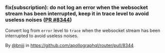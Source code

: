 ### fix(subscription): do not log an error when the websocket stream has been interrupted, keep it in trace level to avoid useless noises ([PR #8344](https://github.com/apollographql/router/pull/8344))

Convert log from `error` level to `trace` when the websocket stream has been interrupted to avoid useless noises.

By [@bnjjj](https://github.com/bnjjj) in https://github.com/apollographql/router/pull/8344